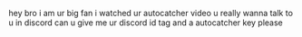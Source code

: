 
hey bro i am ur big fan i watched ur autocatcher video u really wanna talk to u in discord can u give me ur discord id tag and a autocatcher key please 
